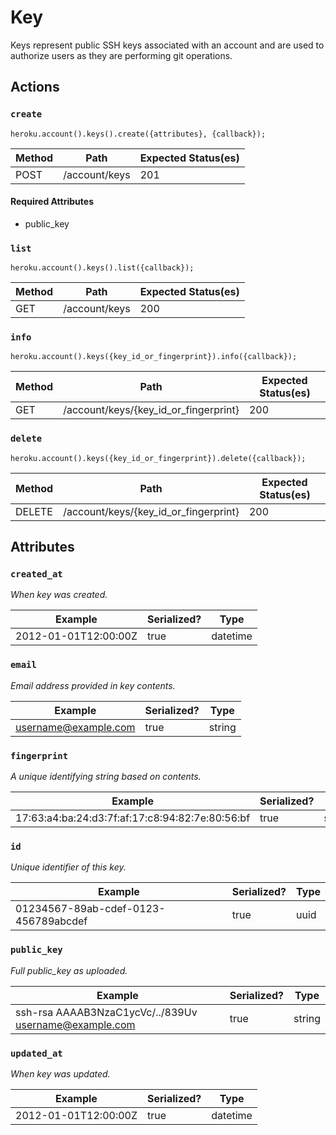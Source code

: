 # Key

Keys represent public SSH keys associated with an account and are used to authorize users as they are performing git operations.

## Actions

### `create`

`heroku.account().keys().create({attributes}, {callback});`

Method | Path | Expected Status(es)
--- | --- | ---
POST | /account/keys | 201


#### Required Attributes

- public_key

### `list`

`heroku.account().keys().list({callback});`

Method | Path | Expected Status(es)
--- | --- | ---
GET | /account/keys | 200

### `info`

`heroku.account().keys({key_id_or_fingerprint}).info({callback});`

Method | Path | Expected Status(es)
--- | --- | ---
GET | /account/keys/{key_id_or_fingerprint} | 200

### `delete`

`heroku.account().keys({key_id_or_fingerprint}).delete({callback});`

Method | Path | Expected Status(es)
--- | --- | ---
DELETE | /account/keys/{key_id_or_fingerprint} | 200

## Attributes

### `created_at`

*When key was created.*

Example | Serialized? | Type
--- | --- | ---
2012-01-01T12:00:00Z | true | datetime

### `email`

*Email address provided in key contents.*

Example | Serialized? | Type
--- | --- | ---
username@example.com | true | string

### `fingerprint`

*A unique identifying string based on contents.*

Example | Serialized? | Type
--- | --- | ---
17:63:a4:ba:24:d3:7f:af:17:c8:94:82:7e:80:56:bf | true | string

### `id`

*Unique identifier of this key.*

Example | Serialized? | Type
--- | --- | ---
01234567-89ab-cdef-0123-456789abcdef | true | uuid

### `public_key`

*Full public_key as uploaded.*

Example | Serialized? | Type
--- | --- | ---
ssh-rsa AAAAB3NzaC1ycVc/../839Uv username@example.com | true | string

### `updated_at`

*When key was updated.*

Example | Serialized? | Type
--- | --- | ---
2012-01-01T12:00:00Z | true | datetime

